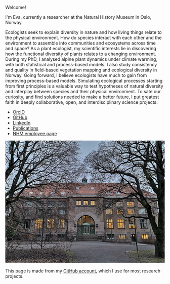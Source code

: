 Welcome! 

I'm Eva, currently a researcher at the Natural History Museum in Oslo, Norway. 

Ecologists seek to explain diversity in nature and how living things relate to the physical environment. How do species interact with each other and the environment to assemble into communities and ecosystems across time and space? As a plant ecologist, my scientific interests lie in discovering how the functional diversity of plants relates to a changing environment. During my PhD, I analysed alpine plant dynamics under climate warming, with both statistical and process-based models. I also study consistency and quality in field-based vegetation mapping and ecological diversity in Norway. Going forward, I believe ecologists have much to gain from improving process-based models. Simulating ecological processes starting from first principles is a valuable way to test hypotheses of natural diversity and interplay between species and their physical environment. To sate our curiosity, and find solutions needed to make a better future, I put greatest faith in deeply collaborative, open, and interdisciplinary science projects.

- [OrcID](https://orcid.org/0000-0003-4009-944X)
- [GitHub](https://github.com/evalieungh)
- [LinkedIn](https://no.linkedin.com/in/evalieungh)
- [Publications](https://app.cristin.no/persons/show.jsf?id=885740)
- [NHM employee page](https://www.nhm.uio.no/english/about/organization/research-collections/people/evaler/index.html)

![The Botanical Museum, NHM, University of Oslo](IMG_20191217_144143_s.jpg)

This page is made from my [GitHub account](https://github.com/evalieungh), which I use for most research projects. 
